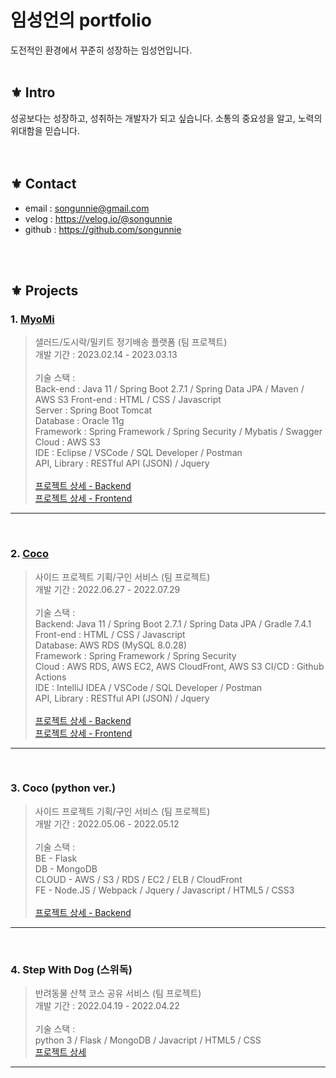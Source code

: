 # 임성언의 portfolio
도전적인 환경에서 꾸준히 성장하는 임성언입니다.
</br>
</br>

## ⚜️ Intro
성공보다는 성장하고, 성취하는 개발자가 되고 싶습니다. 소통의 중요성을 알고, 노력의 위대함을 믿습니다. 
</br>
</br>
</br>

## ⚜️ Contact
- email : songunnie@gmail.com
- velog : https://velog.io/@songunnie
- github : https://github.com/songunnie
</br>
</br>

## ⚜️ Projects
### **1. [MyoMi](https://github.com/songunnie/MyoMiBackend)**
> 샐러드/도시락/밀키트 정기배송 플랫폼 (팀 프로젝트)  
개발 기간 : 2023.02.14 - 2023.03.13 </br>  
기술 스택 :  <br>
Back-end : Java 11 / Spring Boot 2.7.1 / Spring Data JPA / Maven / AWS S3 Front-end : HTML / CSS / Javascript<br>
Server : Spring Boot Tomcat<br>
Database : Oracle 11g<br>
Framework : Spring Framework / Spring Security / Mybatis / Swagger<br>
Cloud : AWS S3<br>
IDE : Eclipse / VSCode / SQL Developer / Postman<br>
API, Library : RESTful API (JSON) / Jquery</br>
</br>[프로젝트 상세 - Backend](https://github.com/songunnie/MyoMiBackend)  
[프로젝트 상세 - Frontend](https://github.com/songunnie/MyoMiFrontend)  
- - - - -
</br>

### **2. [Coco](https://github.com/songunnie/CoCoBackend)**
> 사이드 프로젝트 기획/구인 서비스 (팀 프로젝트)  </br>
개발 기간 : 2022.06.27 - 2022.07.29 </br>  
기술 스택 : </br>
Backend: Java 11 / Spring Boot 2.7.1 / Spring Data JPA / Gradle 7.4.1 </br>
Front-end : HTML / CSS / Javascript </br>
Database: AWS RDS (MySQL 8.0.28) </br>
Framework : Spring Framework / Spring Security </br>
Cloud : AWS RDS, AWS EC2, AWS CloudFront, AWS S3 CI/CD : Github Actions </br>
IDE : IntelliJ IDEA / VSCode / SQL Developer / Postman </br>
API, Library : RESTful API (JSON) / Jquery </br>
</br>[프로젝트 상세 - Backend](https://github.com/songunnie/CoCoBackend)  
[프로젝트 상세 - Frontend](https://github.com/BreedingMe/CoCoFrontend)  
- - - - -
</br>

### **3. Coco (python ver.)**
> 사이드 프로젝트 기획/구인 서비스 (팀 프로젝트)  
개발 기간 : 2022.05.06 - 2022.05.12 </br>  
기술 스택 :  
BE - Flask  
DB - MongoDB  
CLOUD - AWS / S3 / RDS / EC2 / ELB / CloudFront  
FE - Node.JS / Webpack / Jquery / Javascript / HTML5 / CSS3</br>
</br>[프로젝트 상세 - Backend](https://github.com/BreedingMe/CoCoBackend/tree/v1.0.0)
- - - - -
</br>

### **4. Step With Dog (스위독)**
> 반려동물 산책 코스 공유 서비스 (팀 프로젝트)  
개발 기간 : 2022.04.19 - 2022.04.22 </br>  
기술 스택 :  
python 3 / Flask / MongoDB / Javacript / HTML5 / CSS
</br>[프로젝트 상세](https://github.com/BreedingMe/StepWithDog)  
- - - - -
</br>
